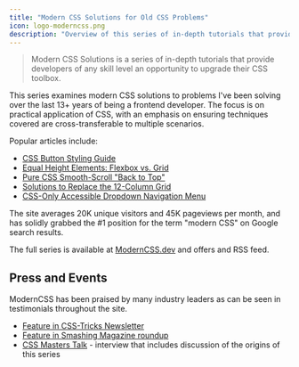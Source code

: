 ```yaml
---
title: "Modern CSS Solutions for Old CSS Problems"
icon: logo-moderncss.png
description: "Overview of this series of in-depth tutorials that provide developers of any skill level an opportunity to upgrade their CSS toolbox."
---
```


> Modern CSS Solutions is a series of in-depth tutorials that provide developers of any skill level an opportunity to upgrade their CSS toolbox.

This series examines modern CSS solutions to problems I've been solving over the last 13+ years of being a frontend developer. The focus is on practical application of CSS, with an emphasis on ensuring techniques covered are cross-transferable to multiple scenarios.

Popular articles include:

- [CSS Button Styling Guide](https://moderncss.dev/css-button-styling-guide/)
- [Equal Height Elements: Flexbox vs. Grid](https://moderncss.dev/equal-height-elements-flexbox-vs-grid/)
- [Pure CSS Smooth-Scroll "Back to Top"](https://moderncss.dev/pure-css-smooth-scroll-back-to-top/)
- [Solutions to Replace the 12-Column Grid](https://moderncss.dev/solutions-to-replace-the-12-column-grid/)
- [CSS-Only Accessible Dropdown Navigation Menu](https://moderncss.dev/css-only-accessible-dropdown-navigation-menu/)

The site averages 20K unique visitors and 45K pageviews per month, and has solidly grabbed the #1 position for the term "modern CSS" on Google search results.

The full series is available at [ModernCSS.dev](https://moderncss.dev) and offers and RSS feed.

## Press and Events

ModernCSS has been praised by many industry leaders as can be seen in testimonials throughout the site.

- [Feature in CSS-Tricks Newsletter](https://css-tricks.com/newsletter/199-modern-css-solutions-and-the-single-div-project/)
- [Feature in Smashing Magazine roundup](https://www.smashingmagazine.com/2020/06/monthly-roundup-06-2020/#modern-css-solutions-for-old-css-problems)
- [CSS Masters Talk](https://www.youtube.com/watch?v=3g6oS0VL2zg) - interview that includes discussion of the origins of this series
